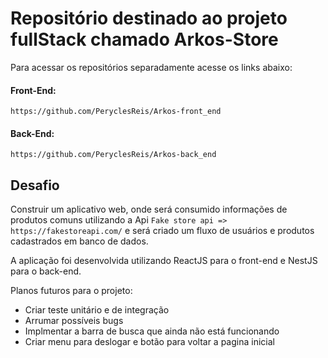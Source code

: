 # Repositório destinado ao projeto fullStack chamado Arkos-Store

Para acessar os repositórios separadamente acesse os links abaixo:

#### Front-End:
 `https://github.com/PeryclesReis/Arkos-front_end`

#### Back-End:
 `https://github.com/PeryclesReis/Arkos-back_end`

## Desafio

Construir um aplicativo web, onde será consumido informações de produtos comuns utilizando a Api `Fake store api => https://fakestoreapi.com/` e será criado um fluxo de usuários e produtos cadastrados em banco de dados.

A aplicação foi desenvolvida utilizando ReactJS para o front-end e NestJS para o back-end.

Planos futuros para o projeto:

- Criar teste unitário e de integração
- Arrumar possíveis bugs
- Implmentar a barra de busca que ainda não está funcionando
- Criar menu para deslogar e botão para voltar a pagina inicial
